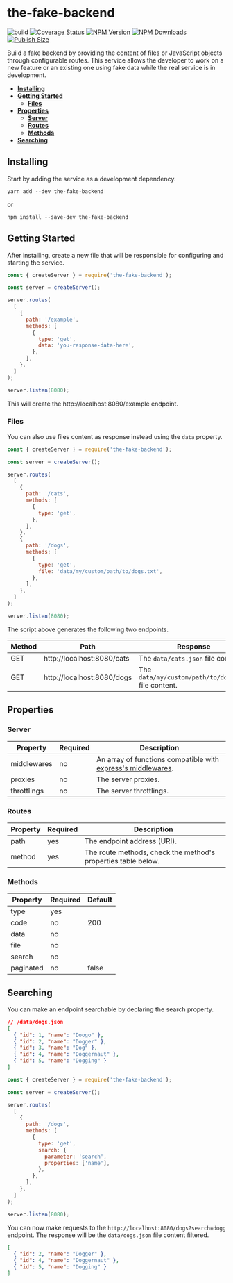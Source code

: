 # the-fake-backend

![build](https://github.com/rhberro/the-fake-backend/workflows/build/badge.svg)
[![Coverage Status](https://coveralls.io/repos/github/rhberro/the-fake-backend/badge.svg?branch=master)](https://coveralls.io/github/rhberro/the-fake-backend?branch=master)
[![NPM Version](https://img.shields.io/npm/v/the-fake-backend.svg?style=flat)](https://www.npmjs.com/package/the-fake-backend)
[![NPM Downloads](https://img.shields.io/npm/dm/the-fake-backend.svg?style=flat)](https://npmcharts.com/compare/the-fake-backend?minimal=true)
[![Publish Size](https://badgen.net/packagephobia/publish/the-fake-backend)](https://packagephobia.now.sh/result?p=the-fake-backend)

Build a fake backend by providing the content of files or JavaScript objects through configurable routes. This service allows the developer to work on a new feature or an existing one using fake data while the real service is in development.

* [**Installing**](#installing)
* [**Getting Started**](#getting-started)
  * [**Files**](#files)
* [**Properties**](#properties)
  * [**Server**](#server)
  * [**Routes**](#routes)
  * [**Methods**](#methods)
* [**Searching**](#searching)

## Installing

Start by adding the service as a development dependency.

```
yarn add --dev the-fake-backend
```

or

```
npm install --save-dev the-fake-backend
```

## Getting Started

After installing, create a new file that will be responsible for configuring and starting the service.

```javascript
const { createServer } = require('the-fake-backend');

const server = createServer();

server.routes(
  [
    {
      path: '/example',
      methods: [
        {
          type: 'get',
          data: 'you-response-data-here',
        },
      ],
    },
  ]
);

server.listen(8080);
```

This will create the http://localhost:8080/example endpoint.

### Files

You can also use files content as response instead using the `data` property.

```javascript
const { createServer } = require('the-fake-backend');

const server = createServer();

server.routes(
  [
    {
      path: '/cats',
      methods: [
        {
          type: 'get',
        },
      ],
    },
    {
      path: '/dogs',
      methods: [
        {
          type: 'get',
          file: 'data/my/custom/path/to/dogs.txt',
        },
      ],
    },
  ]
);

server.listen(8080);
```

The script above generates the following two endpoints.

| Method | Path                              | Response                                            |
|--------|-----------------------------------|-----------------------------------------------------|
| GET    | http://localhost:8080/cats        | The `data/cats.json` file content.                  |
| GET    | http://localhost:8080/dogs        | The `data/my/custom/path/to/dogs.txt` file content. |

## Properties

### Server

| Property    | Required | Description                                                             |
|-------------|----------|-------------------------------------------------------------------------|
| middlewares | no       | An array of functions compatible with [express's middlewares](https://expressjs.com/en/guide/writing-middleware.html).            |
| proxies     | no       | The server proxies.                                                     |
| throttlings | no       | The server throttlings.                                                 |

### Routes

| Property  | Required | Description                                                        |
|-----------|----------|--------------------------------------------------------------------|
| path      | yes      | The endpoint address (URI).                                        |
| method    | yes      | The route methods, check the method's properties table below.      |

### Methods

| Property  | Required | Default  |
|-----------|----------|----------|
| type      | yes      |          |
| code      | no       | 200      |
| data      | no       |          |
| file      | no       |          |
| search    | no       |          |
| paginated | no       | false    |

## Searching

You can make an endpoint searchable by declaring the search property.

```json
// /data/dogs.json
[
  { "id": 1, "name": "Doogo" },
  { "id": 2, "name": "Dogger" },
  { "id": 3, "name": "Dog" },
  { "id": 4, "name": "Doggernaut" },
  { "id": 5, "name": "Dogging" }
]
```

```javascript
const { createServer } = require('the-fake-backend');

const server = createServer();

server.routes(
  [
    {
      path: '/dogs',
      methods: [
        {
          type: 'get',
          search: {
            parameter: 'search',
            properties: ['name'],
          },
        },
      ],
    },
  ]
);

server.listen(8080);
```

You can now make requests to the `http://localhost:8080/dogs?search=dogg` endpoint. The response will be the `data/dogs.json` file content filtered.

```json
[
  { "id": 2, "name": "Dogger" },
  { "id": 4, "name": "Doggernaut" },
  { "id": 5, "name": "Dogging" }
]
```
